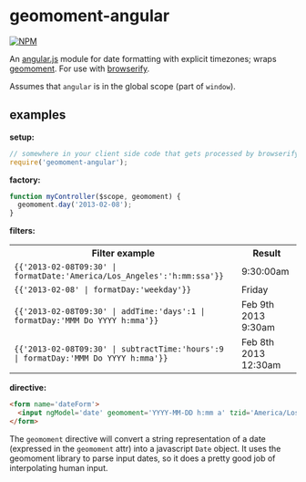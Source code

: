 # geomoment-angular

[![NPM](https://nodei.co/npm/geomoment-angular.png)](https://nodei.co/npm/geomoment-angular/)

An [angular.js](http://angularjs.org/) module for date formatting with explicit timezones; wraps [geomoment](https://github.com/goodeggs/geomoment).
For use with [browserify](https://github.com/substack/node-browserify).

Assumes that `angular` is in the global scope (part of `window`).

## examples

**setup:**
```javascript
// somewhere in your client side code that gets processed by browserify:
require('geomoment-angular');
```

**factory:**
```javascript
function myController($scope, geomoment) {
  geomoment.day('2013-02-08');
}
```

**filters:**

<table>
<tr><th>Filter example</th><th>Result</th>
<tr><td><code>{{'2013-02-08T09:30' | formatDate:'America/Los_Angeles':'h:mm:ssa'}}</code></td><td>9:30:00am</td></tr>
<tr><td><code>{{'2013-02-08' | formatDay:'weekday'}}</code></td><td>Friday</td></tr>
<tr><td><code>{{'2013-02-08T09:30' | addTime:'days':1 | formatDay:'MMM Do YYYY h:mma'}}</code></td><td>Feb 9th 2013 9:30am</td></tr>
<tr><td><code>{{'2013-02-08T09:30' | subtractTime:'hours':9 | formatDay:'MMM Do YYYY h:mma'}}</code></td><td>Feb 8th 2013 12:30am</td></tr>
</table>

**directive:**

```html
<form name='dateForm'>
  <input ngModel='date' geomoment='YYYY-MM-DD h:mm a' tzid='America/Los_Angeles'>
</form>
```

The `geomoment` directive will convert a string representation of a date (expressed in the `geomoment` attr) into a javascript `Date` object.
It uses the geomoment library to parse input dates, so it does a pretty good job of interpolating human input.
